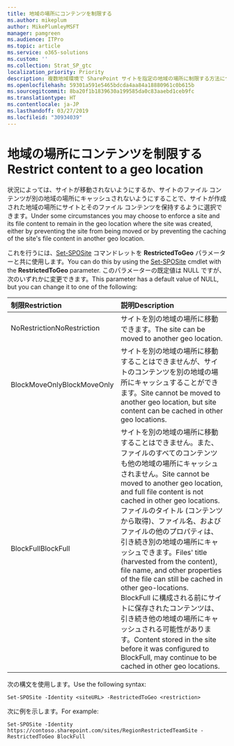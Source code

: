```yaml
---
title: 地域の場所にコンテンツを制限する
ms.author: mikeplum
author: MikePlumleyMSFT
manager: pamgreen
ms.audience: ITPro
ms.topic: article
ms.service: o365-solutions
ms.custom: ''
ms.collection: Strat_SP_gtc
localization_priority: Priority
description: 複数地域環境で SharePoint サイトを指定の地域の場所に制限する方法について説明します。
ms.openlocfilehash: 59301a591e5465bdcda4aa84a18880961c0b615b
ms.sourcegitcommit: 8ba20f1b1839630a199585da0c83aaebd1ceb9fc
ms.translationtype: HT
ms.contentlocale: ja-JP
ms.lasthandoff: 03/27/2019
ms.locfileid: "30934039"
---
```

# <a name="restrict-content-to-a-geo-location"></a><span data-ttu-id="24b9a-103">地域の場所にコンテンツを制限する</span><span class="sxs-lookup"><span data-stu-id="24b9a-103">Restrict content to a geo location</span></span>

<span data-ttu-id="24b9a-104">状況によっては、サイトが移動されないようにするか、サイトのファイル コンテンツが別の地域の場所にキャッシュされないようにすることで、サイトが作成された地域の場所にサイトとそのファイル コンテンツを保持するように選択できます。</span><span class="sxs-lookup"><span data-stu-id="24b9a-104">Under some circumstances you may choose to enforce a site and its file content to remain in the geo location where the site was created, either by preventing the site from being moved or by preventing the caching of the site's file content in another geo location.</span></span>

<span data-ttu-id="24b9a-105">これを行うには、[Set-SPOSite](https://docs.microsoft.com/powershell/module/sharepoint-online/set-sposite) コマンドレットを **RestrictedToGeo** パラメーターと共に使用します。</span><span class="sxs-lookup"><span data-stu-id="24b9a-105">You can do this by using the [Set-SPOSite](https://docs.microsoft.com/powershell/module/sharepoint-online/set-sposite) cmdlet with the **RestrictedToGeo** parameter.</span></span> <span data-ttu-id="24b9a-106">このパラメーターの既定値は NULL ですが、次のいずれかに変更できます。</span><span class="sxs-lookup"><span data-stu-id="24b9a-106">This parameter has a default value of NULL, but you can change it to one of the following:</span></span>

|<span data-ttu-id="24b9a-107">制限</span><span class="sxs-lookup"><span data-stu-id="24b9a-107">Restriction</span></span>|<span data-ttu-id="24b9a-108">説明</span><span class="sxs-lookup"><span data-stu-id="24b9a-108">Description</span></span>|
|:----------|:----------|
|<span data-ttu-id="24b9a-109">NoRestriction</span><span class="sxs-lookup"><span data-stu-id="24b9a-109">NoRestriction</span></span>|<span data-ttu-id="24b9a-110">サイトを別の地域の場所に移動できます。</span><span class="sxs-lookup"><span data-stu-id="24b9a-110">The site can be moved to another geo location.</span></span>|
|<span data-ttu-id="24b9a-111">BlockMoveOnly</span><span class="sxs-lookup"><span data-stu-id="24b9a-111">BlockMoveOnly</span></span>|<span data-ttu-id="24b9a-112">サイトを別の地域の場所に移動することはできませんが、サイトのコンテンツを別の地域の場所にキャッシュすることができます。</span><span class="sxs-lookup"><span data-stu-id="24b9a-112">Site cannot be moved to another geo location, but site content can be cached in other geo locations.</span></span>|
|<span data-ttu-id="24b9a-113">BlockFull</span><span class="sxs-lookup"><span data-stu-id="24b9a-113">BlockFull</span></span>|<span data-ttu-id="24b9a-114">サイトを別の地域の場所に移動することはできません。また、ファイルのすべてのコンテンツも他の地域の場所にキャッシュされません。</span><span class="sxs-lookup"><span data-stu-id="24b9a-114">Site cannot be moved to another geo location, and full file content is not cached in other geo locations.</span></span> <span data-ttu-id="24b9a-115">ファイルのタイトル (コンテンツから取得)、ファイル名、およびファイルの他のプロパティは、引き続き別の地域の場所にキャッシュできます。</span><span class="sxs-lookup"><span data-stu-id="24b9a-115">Files' title (harvested from the content), file name, and other properties of the file can still be cached in other geo-locations.</span></span><br><span data-ttu-id="24b9a-116">BlockFull に構成される前にサイトに保存されたコンテンツは、引き続き他の地域の場所にキャッシュされる可能性があります。</span><span class="sxs-lookup"><span data-stu-id="24b9a-116">Content stored in the site before it was configured to BlockFull, may continue to be cached in other geo locations.</span></span>|

<span data-ttu-id="24b9a-117">次の構文を使用します。</span><span class="sxs-lookup"><span data-stu-id="24b9a-117">Use the following syntax:</span></span>

`Set-SPOSite -Identity <siteURL> -RestrictedToGeo <restriction>`

<span data-ttu-id="24b9a-118">次に例を示します。</span><span class="sxs-lookup"><span data-stu-id="24b9a-118">For example:</span></span>

`Set-SPOSite -Identity https://contoso.sharepoint.com/sites/RegionRestrictedTeamSite -RestrictedToGeo BlockFull`
